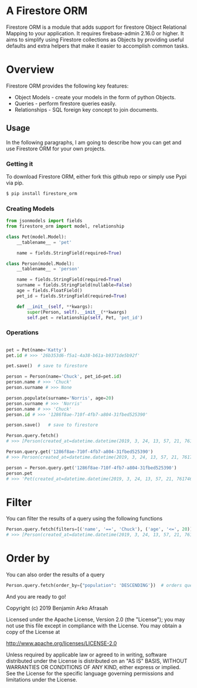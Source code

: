 # A Firestore ORM

Firestore ORM is a module that adds support for firestore
Object Relational Mapping to your application.
It requires firebase-admin 2.16.0 or higher.
It aims to simplify using Firestore collections as Objects by providing useful
defaults and extra helpers that make it easier to accomplish common tasks.

# Overview
Firestore ORM provides the following key features:

  - Object Models - create your models in the form of python Objects.
  - Queries - perform firestore queries easily.
  - Relationships - SQL foreign key concept to join documents.


## Usage

In the following paragraphs, I am going to describe how you can get and use Firestore ORM for your own projects.

###  Getting it

To download Firestore ORM, either fork this github repo or simply use Pypi via pip.
```sh
$ pip install firestore_orm
```

### Creating Models

```Python
from jsonmodels import fields
from firestore_orm import model, relationship

class Pet(model.Model):
    __tablename__ = 'pet'

    name = fields.StringField(required=True)

class Person(model.Model):
    __tablename__ = 'person'

    name = fields.StringField(required=True)
    surname = fields.StringField(nullable=False)
    age = fields.FloatField()
    pet_id = fields.StringField(required=True)

    def __init__(self, **kwargs):
        super(Person, self).__init__(**kwargs)
        self.pet = relationship(self, Pet, 'pet_id')
```

### Operations

```Python

pet = Pet(name='Katty')
pet.id # >>> '26b353d6-f5a1-4a38-b61a-b9371de5b92f'

pet.save()  # save to firestore

person = Person(name='Chuck', pet_id=pet.id)
person.name # >>> 'Chuck'
person.surname # >>> None

person.populate(surname='Norris', age=20)
person.surname # >>> 'Norris'
person.name # >>> 'Chuck'
person.id # >>> '1286f8ae-710f-4fb7-a804-31fbed525390'

person.save()   # save to firestore

Person.query.fetch() 
# >>> [Person(created_at=datetime.datetime(2019, 3, 24, 13, 57, 21, 761746), name='Chuck', surname='Norris', age=20, pet_id='26b353d6-f5a1-4a38-b61a-b9371de5b92f', id='1286f8ae-710f-4fb7-a804-31fbed525390')]

Person.query.get('1286f8ae-710f-4fb7-a804-31fbed525390') 
# >>> Person(created_at=datetime.datetime(2019, 3, 24, 13, 57, 21, 761746), name='Chuck', surname='Norris', age=20, pet_id='26b353d6-f5a1-4a38-b61a-b9371de5b92f', id='1286f8ae-710f-4fb7-a804-31fbed525390')

person = Person.query.get('1286f8ae-710f-4fb7-a804-31fbed525390')
person.pet
# >>> 'Pet(created_at=datetime.datetime(2019, 3, 24, 13, 57, 21, 761746), name='Katty', id='26b353d6-f5a1-4a38-b61a-b9371de5b92f')'
```
# Filter
You can filter the results of a query using the following functions

```Python
Person.query.fetch(filters=[('name', '==', 'Chuck'), ('age', '<=', 20)])
# >>> [Person(created_at=datetime.datetime(2019, 3, 24, 13, 57, 21, 761746), name='Chuck', surname='Norris', age=20, pet_id='26b353d6-f5a1-4a38-b61a-b9371de5b92f', id='1286f8ae-710f-4fb7-a804-31fbed525390')]
```
# Order by
You can also order the results of a query

```Python
Person.query.fetch(order_by={"population": 'DESCENDING'})  # orders query by DESCENDING order: set to `ASCENDING` for ascending order
``` 

And you are ready to go!

Copyright (c) 2019 Benjamin Arko Afrasah

Licensed under the Apache License, Version 2.0 (the "License");
you may not use this file except in compliance with the License.
You may obtain a copy of the License at

   http://www.apache.org/licenses/LICENSE-2.0

Unless required by applicable law or agreed to in writing, software
distributed under the License is distributed on an "AS IS" BASIS,
WITHOUT WARRANTIES OR CONDITIONS OF ANY KIND, either express or implied.
See the License for the specific language governing permissions and
limitations under the License.


